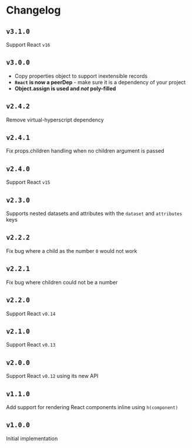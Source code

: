 # Changelog

## `v3.1.0`

Support React `v16`

## `v3.0.0`

- Copy properties object to support inextensible records
- **`React` is now a peerDep** - make sure it is a dependency of your project
- **Object.assign is used and *not* poly-filled**

## `v2.4.2`

Remove virtual-hyperscript dependency

## `v2.4.1`

Fix props.children handling when no children argument is passed

## `v2.4.0`

Support React `v15`

## `v2.3.0`

Supports nested datasets and attributes with the `dataset` and `attributes` keys

## `v2.2.2`

Fix bug where a child as the number `0` would not work

## `v2.2.1`

Fix bug where children could not be a number

## `v2.2.0`

Support React `v0.14`

## `v2.1.0`

Support React `v0.13`

## `v2.0.0`

Support React `v0.12` using its new API

## `v1.1.0`

Add support for rendering React components inline using `h(component)`

## `v1.0.0`

Initial implementation
